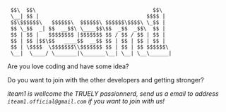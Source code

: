      $$\  $$\                                     $$\   
     \__| $$ |                                  $$$$ |  
     $$\$$$$$$\   $$$$$$\  $$$$$$\ $$$$$$\$$$$\ \_$$ |  
     $$ \_$$  _| $$  __$$\ \____$$\$$  _$$  _$$\  $$ |  
     $$ | $$ |   $$$$$$$$ |$$$$$$$ $$ / $$ / $$ | $$ |  
     $$ | $$ |$$\$$   ____$$  __$$ $$ | $$ | $$ | $$ |  
     $$ | \$$$$  \$$$$$$$\\$$$$$$$ $$ | $$ | $$ $$$$$$\ 
     \__|  \____/ \_______|\_______\__| \__| \__\______|

Are you love coding and have some idea?

Do you want to join with the other developers and getting stronger?

*iteam1 is wellcome the TRUELY passionnerd, send us a email to address `iteam1.official@gmail.com` if you want to join with us!*
                                                   

                                                        
                                                        

